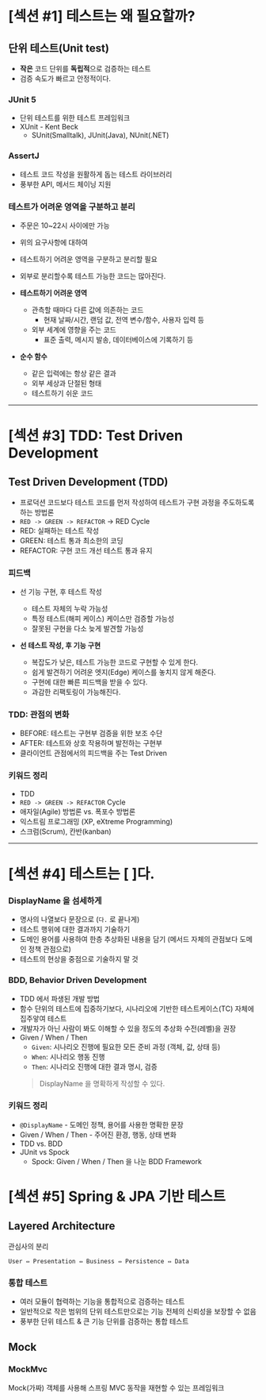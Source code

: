 # [섹션 #1] 테스트는 왜 필요할까?
## 단위 테스트(Unit test) 
- **작은** 코드 단위를 **독립적**으로 검증하는 테스트
- 검증 속도가 빠르고 안정적이다.

### JUnit 5
- 단위 테스트를 위한 테스트 프레임워크
- XUnit - Kent Beck
  - SUnit(Smalltalk), JUnit(Java), NUnit(.NET)

### AssertJ
- 테스트 코드 작성을 원활하게 돕는 테스트 라이브러리
- 풍부한 API, 메서드 체이닝 지원

### 테스트가 어려운 영역을 구분하고 분리
- 주문은 10~22시 사이에만 가능
- 위의 요구사항에 대하여
- 테스트하기 어려운 영역을 구분하고 분리할 필요
- 외부로 분리할수록 테스트 가능한 코드는 많아진다.


- **테스트하기 어려운 영역**
  - 관측할 때마다 다른 값에 의존하는 코드
    - 현재 날짜/시간, 랜덤 값, 전역 변수/함수, 사용자 입력 등
  - 외부 세계에 영향을 주는 코드
    - 표준 출력, 메시지 발송, 데이터베이스에 기록하기 등

- **순수 함수**
  - 같은 입력에는 항상 같은 결과
  - 외부 세상과 단절된 형태
  - 테스트하기 쉬운 코드

---
# [섹션 #3] TDD: Test Driven Development
## Test Driven Development (TDD)
- 프로덕션 코드보다 테스트 코드를 먼저 작성하여 테스트가 구현 과정을 주도하도록 하는 방법론
- `RED -> GREEN -> REFACTOR` -> RED Cycle
- RED: 실패하는 테스트 작성
- GREEN: 테스트 통과 최소한의 코딩
- REFACTOR: 구현 코드 개선 테스트 통과 유지

### 피드백
- 선 기능 구현, 후 테스트 작성
  - 테스트 자체의 누락 가능성
  - 특정 테스트(해피 케이스) 케이스만 검증할 가능성
  - 잘못된 구현을 다소 늦게 발견할 가능성


- **선 테스트 작성, 후 기능 구현**
  - 복잡도가 낮은, 테스트 가능한 코드로 구현할 수 있게 한다.
  - 쉽게 발견하기 어려운 엣지(Edge) 케이스를 놓치지 않게 해준다.
  - 구현에 대한 빠른 피드백을 받을 수 있다.
  - 과감한 리팩토링이 가능해진다.

### TDD: 관점의 변화
- BEFORE: 테스트는 구현부 검증을 위한 보조 수단
- AFTER: 테스트와 상호 작용하며 발전하는 구현부
- 클라이언트 관점에서의 피드백을 주는 Test Driven


### 키워드 정리
- TDD
- `RED -> GREEN -> REFACTOR` Cycle
- 애자일(Agile) 방법론 vs. 폭포수 방법론
- 익스트림 프로그래밍 (XP, eXtreme Programming)
- 스크럼(Scrum), 칸반(kanban)

---
# [섹션 #4] 테스트는 [ ]다.
### DisplayName 을 섬세하게
- 명사의 나열보다 문장으로 (`다.` 로 끝나게)
- 테스트 행위에 대한 결과까지 기술하기
- 도메인 용어를 사용하여 한층 추상화된 내용을 담기 (메서드 자체의 관점보다 도메인 정책 관점으로)
- 테스트의 현상을 중점으로 기술하지 말 것

### BDD, Behavior Driven Development
- TDD 에서 파생된 개발 방법
- 함수 단위의 테스트에 집중하기보다, 시나리오에 기반한 테스트케이스(TC) 자체에 집주앟여 테스트
- 개발자가 아닌 사람이 봐도 이해할 수 있을 정도의 추상화 수전(레벨)을 권장
- Given / When / Then
  - `Given`: 시나리오 진행에 필요한 모든 준비 과정 (객체, 값, 상태 등)
  - `When`: 시나리오 행동 진행
  - `Then`: 시나리오 진행에 대한 결과 명시, 검증
  > DisplayName 을 명확하게 작성할 수 있다.

### 키워드 정리
- `@DisplayName` - 도메인 정책, 용어를 사용한 명확한 문장
- Given / When / Then - 주어진 환경, 행동, 상태 변화
- TDD vs. BDD
- JUnit vs Spock
  - Spock: Given / When / Then 을 나눈 BDD Framework

# [섹션 #5] Spring & JPA 기반 테스트
## Layered Architecture
관심사의 분리

`User ⇔ Presentation ⇔ Business ⇔ Persistence ⇔ Data`

### 통합 테스트
- 여러 모듈이 협력하는 기능을 통합적으로 검증하는 테스트
- 일반적으로 작은 범위의 단위 테스트만으로는 기능 전체의 신뢰성을 보장할 수 없음
- 풍부한 단위 테스트 & 큰 기능 단위를 검증하는 통합 테스트
 
## Mock
### MockMvc
Mock(가짜) 객체를 사용해 스프링 MVC 동작을 재현할 수 있는 프레임워크
